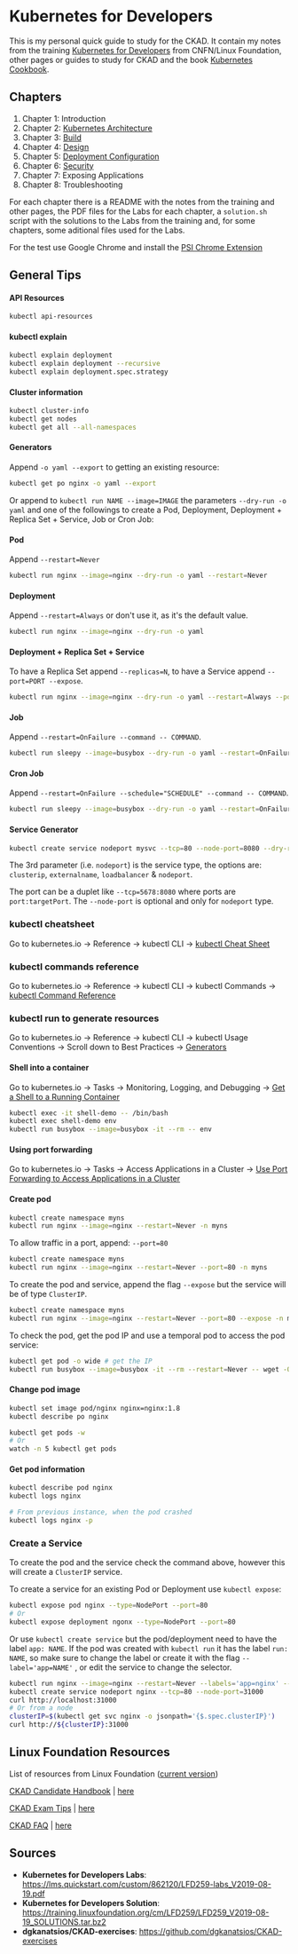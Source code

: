 # Kubernetes for Developers

This is my personal quick guide to study for the CKAD. It contain my notes from the training [Kubernetes for Developers](https://training.linuxfoundation.org/training/kubernetes-for-developers/) from CNFN/Linux Foundation, other pages or guides to study for CKAD and the book [Kubernetes Cookbook](https://www.amazon.com/Kubernetes-Cookbook-Building-Native-Applications/dp/1491979682).

## Chapters

1. Chapter 1: Introduction
2. Chapter 2: [Kubernetes Architecture](./Labs/Ch02)
3. Chapter 3: [Build](./Labs/Ch03)
4. Chapter 4: [Design](./Labs/Ch04)
5. Chapter 5: [Deployment Configuration](./Labs/Ch05)
6. Chapter 6: [Security](./Labs/Ch06)
7. Chapter 7: Exposing Applications
8. Chapter 8: Troubleshooting

For each chapter there is a README with the notes from the training and other pages, the PDF files for the Labs for each chapter, a `solution.sh` script with the solutions to the Labs from the training and, for some chapters, some aditional files used for the Labs.

For the test use Google Chrome and install the [PSI Chrome Extension](https://chrome.google.com/webstore/detail/innovative-exams-screensh/dkbjhjljfaagngbdhomnlcheiiangfle) 

## General Tips

#### API Resources

```bash
kubectl api-resources
```

#### kubectl explain

```bash
kubectl explain deployment
kubectl explain deployment --recursive
kubectl explain deployment.spec.strategy
```

#### Cluster information

```bash
kubectl cluster-info
kubectl get nodes
kubectl get all --all-namespaces
```

#### Generators

Append `-o yaml --export` to getting an existing resource:

```bash
kubectl get po nginx -o yaml --export
```

Or append to `kubectl run NAME --image=IMAGE` the parameters `--dry-run -o yaml` and one of the followings to create a Pod, Deployment, Deployment + Replica Set + Service, Job or Cron Job:

#### Pod

Append `--restart=Never`

```bash
kubectl run nginx --image=nginx --dry-run -o yaml --restart=Never
```

#### Deployment

Append `--restart=Always` or don't use it, as it's the default value.

```bash
kubectl run nginx --image=nginx --dry-run -o yaml
```

#### Deployment + Replica Set + Service

To have a Replica Set append `--replicas=N`, to have a Service append `--port=PORT --expose`.

```bash
kubectl run nginx --image=nginx --dry-run -o yaml --restart=Always --port=80 --expose --replicas=5
```

#### Job

Append `--restart=OnFailure --command -- COMMAND`.

```bash
kubectl run sleepy --image=busybox --dry-run -o yaml --restart=OnFailure --command -- /bin/sleep 3
```

#### Cron Job

Append `--restart=OnFailure --schedule="SCHEDULE" --command -- COMMAND`.

```bash
kubectl run sleepy --image=busybox --dry-run -o yaml --restart=OnFailure --schedule="*/2 * * * *" --command -- /bin/sleep 3
```

#### Service Generator

```bash
kubectl create service nodeport mysvc --tcp=80 --node-port=8080 --dry-run -o yaml 
```

The 3rd parameter (i.e. `nodeport`) is the service type, the options are: `clusterip`, `externalname`,  `loadbalancer` & `nodeport`.

The port can be a duplet like `--tcp=5678:8080` where ports are `port:targetPort`. The `--node-port` is optional and only for `nodeport` type.

### kubectl cheatsheet

Go to kubernetes.io -> Reference -> kubectl CLI -> [kubectl Cheat Sheet](https://kubernetes.io/docs/reference/kubectl/cheatsheet/)

### kubectl commands reference

Go to kubernetes.io -> Reference -> kubectl CLI -> kubectl Commands -> [kubectl Command Reference](https://kubernetes.io/docs/reference/generated/kubectl/kubectl-commands)

### kubectl run to generate resources

Go to kubernetes.io -> Reference -> kubectl CLI -> kubectl Usage Conventions -> Scroll down to Best Practices -> [Generators](https://kubernetes.io/docs/reference/kubectl/conventions/#generators)

#### Shell into a container

Go to kubernetes.io -> Tasks -> Monitoring, Logging, and Debugging -> [Get a Shell to a Running Container](https://kubernetes.io/docs/tasks/debug-application-cluster/get-shell-running-container/)

```bash
kubectl exec -it shell-demo -- /bin/bash
kubectl exec shell-demo env
kubectl run busybox --image=busybox -it --rm -- env
```

#### Using port forwarding

Go to kubernetes.io -> Tasks -> Access Applications in a Cluster -> [Use Port Forwarding to Access Applications in a Cluster](https://kubernetes.io/docs/tasks/access-application-cluster/port-forward-access-application-cluster/)

#### Create pod

```bash
kubectl create namespace myns
kubectl run nginx --image=nginx --restart=Never -n myns
```

To allow traffic in a port, append: `--port=80`

```bash
kubectl create namespace myns
kubectl run nginx --image=nginx --restart=Never --port=80 -n myns
```

To create the pod and service, append the flag `--expose` but the service will be of type `ClusterIP`.

```bash
kubectl create namespace myns
kubectl run nginx --image=nginx --restart=Never --port=80 --expose -n myns
```

To check the pod, get the pod IP and use a temporal pod to access the pod service:

```bash
kubectl get pod -o wide # get the IP
kubectl run busybox --image=busybox -it --rm --restart=Never -- wget -O- $IP:80
```

#### Change pod image

```bash
kubectl set image pod/nginx nginx=nginx:1.8
kubectl describe po nginx

kubectl get pods -w
# Or
watch -n 5 kubectl get pods
```

#### Get pod information

```bash
kubectl describe pod nginx
kubectl logs nginx

# From previous instance, when the pod crashed
kubectl logs nginx -p
```

### Create a Service

To create the pod and the service check the command above, however this will create a `ClusterIP` service.

To create a service for an existing Pod or Deployment use `kubectl expose`:

```bash
kubectl expose pod nginx --type=NodePort --port=80
# Or
kubectl expose deployment ngonx --type=NodePort --port=80
```

Or use `kubectl create service` but the pod/deployment need to have the label `app: NAME`. If the pod was created with `kubectl run` it has the label `run: NAME`, so make sure to change the label or create it with the flag `--label='app=NAME'` , or edit the service to change the selector.

```bash
kubectl run nginx --image=nginx --restart=Never --labels='app=nginx' --port=80
kubectl create service nodeport nginx --tcp=80 --node-port=31000
curl http://localhost:31000
# Or from a node
clusterIP=$(kubectl get svc nginx -o jsonpath='{$.spec.clusterIP}')
curl http://${clusterIP}:31000
```





## Linux Foundation Resources

List of resources from Linux Foundation ([current version](https://training.linuxfoundation.org/cncf-certification-candidate-resources/))

[CKAD Candidate Handbook](https://training.linuxfoundation.org/go/cka-ckad-candidate-handbook) | [here](./CKA-CKAD-Candidate-Handbook-v1.6.pdf)

[CKAD Exam Tips](http://training.linuxfoundation.org/go//Important-Tips-CKA-CKAD) | [here](./Important-Tips-CKA-CKAD-Master-11.20.19.pdf)

[CKAD FAQ](http://training.linuxfoundation.org/go/cka-ckad-faq) | [here](./CKA-CKAD-FAQ-11.22.19.pdf)

## Sources

- **Kubernetes for Developers Labs**: https://lms.quickstart.com/custom/862120/LFD259-labs_V2019-08-19.pdf
- **Kubernetes for Developers Solution**: https://training.linuxfoundation.org/cm/LFD259/LFD259_V2019-08-19_SOLUTIONS.tar.bz2
- **dgkanatsios/CKAD-exercises**: https://github.com/dgkanatsios/CKAD-exercises

